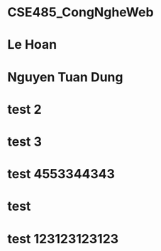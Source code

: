# CSE485_CongNgheWeb
# Le Hoan
# Nguyen Tuan Dung
# test 2
# test 3
# test 4553344343 
# test
# test 123123123123
